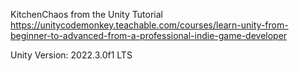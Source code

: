 KitchenChaos from the Unity Tutorial
https://unitycodemonkey.teachable.com/courses/learn-unity-from-beginner-to-advanced-from-a-professional-indie-game-developer

Unity Version: 2022.3.0f1 LTS


